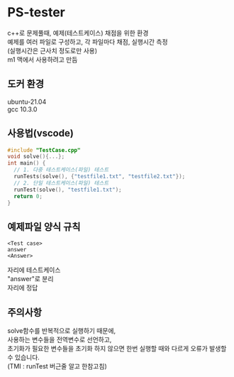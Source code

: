 # PS-tester
c++로 문제풀때, 예제(테스트케이스) 채점을 위한 환경  
예제를 여러 파일로 구성하고, 각 파일마다 채점, 실행시간 측정  
(실행시간은 근사치 정도로만 사용)  
m1 맥에서 사용하려고 만듬

## 도커 환경
ubuntu-21.04  
gcc 10.3.0

## 사용법(vscode)
```c++
#include "TestCase.cpp"
void solve(){...};
int main() {
  // 1. 다중 테스트케이스(파일) 테스트
  runTests(solve(), {"testfile1.txt", "testfile2.txt"});
  // 2. 단일 테스트케이스(파일) 테스트
  runTest(solve(), "testfile1.txt");
  return 0;
}
```
## 예제파일 양식 규칙
```
<Test case>
answer
<Answer>
```
<Test case> 자리에 테스트케이스  
"answer"로 분리  
<Answer> 자리에 정답  

## 주의사항
solve함수를 반복적으로 실행하기 때문에,  
사용하는 변수들을 전역변수로 선언하고,  
초기화가 필요한 변수들을 초기화 하지 않으면 한번 실행할 때와 다르게 오류가 발생할 수 있습니다.  
(TMI : runTest 버근줄 알고 한참고침)
